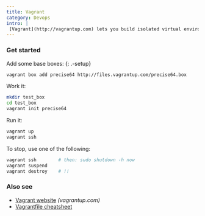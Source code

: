 ```yaml
---
title: Vagrant
category: Devops
intro: |
 [Vagrant](http://vagrantup.com) lets you build isolated virtual environments for your apps.
---
```


### Get started

Add some base boxes:
{: .-setup}

```bash
vagrant box add precise64 http://files.vagrantup.com/precise64.box
```

Work it:

```bash
mkdir test_box
cd test_box
vagrant init precise64
```

Run it:

```bash
vagrant up
vagrant ssh
```

To stop, use one of the following:

```bash
vagrant ssh        # then: sudo shutdown -h now
vagrant suspend
vagrant destroy    # !!
```

### Also see

* [Vagrant website](http://vagrantup.com) _(vagrantup.com)_
* [Vagrantfile cheatsheet](./vagrantfile)
